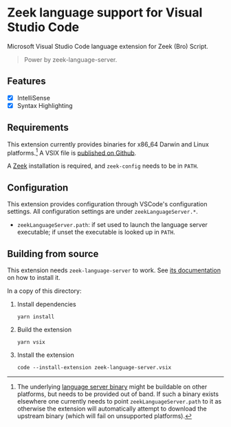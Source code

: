 # Zeek language support for Visual Studio Code

Microsoft Visual Studio Code language extension for Zeek (Bro) Script.

> Power by zeek-language-server.

## Features

- [x] IntelliSense
- [x] Syntax Highlighting

## Requirements

This extension currently provides binaries for x86_64 Darwin and Linux
platforms.[^other] A VSIX file is [published on
Github](https://github.com/bbannier/zeek-language-server/releases/).

A [Zeek](https://zeek.org) installation is required, and `zeek-config` needs to
be in `PATH`.

## Configuration

This extension provides configuration through VSCode's configuration settings.
All configuration settings are under `zeekLanguageServer.*`.

- `zeekLanguageServer.path`: if set used to launch the language server
  executable; if unset the executable is looked up in `PATH`.

## Building from source

This extension needs `zeek-language-server` to work. See [its
documentation](https://github.com/bbannier/zeek-language-server) on
how to install it.

In a copy of this directory:

1. Install dependencies

   ```.console
   yarn install
   ```

2. Build the extension

   ```.console
   yarn vsix
   ```

3. Install the extension

   ```.console
   code --install-extension zeek-language-server.vsix
   ```

[^other]:
    The underlying [language server
    binary](https://github.com/bbannier/zeek-language-server) might be buildable
    on other platforms, but needs to be provided out of band. If such a binary
    exists elsewhere one currently needs to point `zeekLanguageServer.path` to
    it as otherwise the extension will automatically attempt to download the
    upstream binary (which will fail on unsupported platforms).

